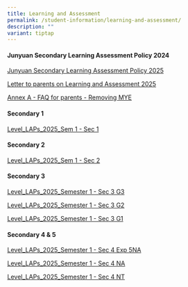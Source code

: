 ```yaml
---
title: Learning and Assessment
permalink: /student-information/learning-and-assessment/
description: ""
variant: tiptap
---
```

<h4><strong>Junyuan Secondary Learning Assessment Policy 2024</strong></h4>
<p><a href="/files/Junyuan_Secondary_Learning_Assessment_Policy_2025.pdf" rel="noopener nofollow" target="_blank">Junyuan Secondary Learning Assessment Policy 2025</a>
</p>
<p><a href="/files/Letter_to_parents_on_Learning_and_Assessment_2025.pdf" rel="noopener nofollow" target="_blank">Letter to parents on Learning and Assessment 2025</a>
</p>
<p><a href="/files/Annex_A___FAQ__for_parents____Removing_MYE.pdf" rel="noopener noreferrer nofollow" target="_blank">Annex A - FAQ for parents - Removing MYE</a>
</p>
<h4><strong>Secondary 1</strong></h4>
<p><a href="/files/Level_LAPs_2025_Sem_1___Sec_1.pdf" rel="noopener nofollow" target="_blank">Level_LAPs_2025_Sem 1 - Sec 1</a>
</p>
<h4><strong>Secondary 2</strong></h4>
<p><a href="/files/Level_LAPs_2025_Sem_1___Sec_2.pdf" rel="noopener nofollow" target="_blank">Level_LAPs_2025_Sem 1 - Sec 2</a>
</p>
<h4><strong>Secondary 3</strong></h4>
<p><a href="/files/Level_LAPs_2025_Semester_1___Sec_3_G3.pdf" rel="noopener nofollow" target="_blank">Level_LAPs_2025_Semester 1 - Sec 3 G3</a>
</p>
<p><a href="/files/Level_LAPs_2025_Semester_1___Sec_3_G2.pdf" rel="noopener nofollow" target="_blank">Level_LAPs_2025_Semester 1 - Sec 3 G2</a>
</p>
<p><a href="/files/Level_LAPs_2025_Semester_1___Sec_3_G1.pdf" rel="noopener nofollow" target="_blank">Level_LAPs_2025_Semester 1 - Sec 3 G1</a>
</p>
<h4><strong>Secondary 4 &amp; 5</strong></h4>
<p><a href="/files/Level_LAPs_2025_Semester_1___Sec_4_Exp_5NA.pdf" rel="noopener nofollow" target="_blank">Level_LAPs_2025_Semester 1 - Sec 4 Exp 5NA</a>
</p>
<p><a href="/files/Level_LAPs_2025_Semester_1___Sec_4_NA.pdf" rel="noopener nofollow" target="_blank">Level_LAPs_2025_Semester 1 - Sec 4 NA</a>
</p>
<p><a href="/files/Level_LAPs_2025_Semester_1___Sec_4_NT.pdf" rel="noopener nofollow" target="_blank">Level_LAPs_2025_Semester 1 - Sec 4 NT</a>
</p>